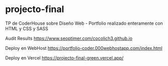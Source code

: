 # projecto-final

TP de CoderHouse sobre Diseño Web - Portfolio realizado enteramente con HTML y CSS y SASS

Audit Results https://www.seoptimer.com/cocolich3.github.io 

Deploy en WebHost https://portfolio-coder.000webhostapp.com/index.html 

Deploy en Vercel https://projecto-final-green.vercel.app/
